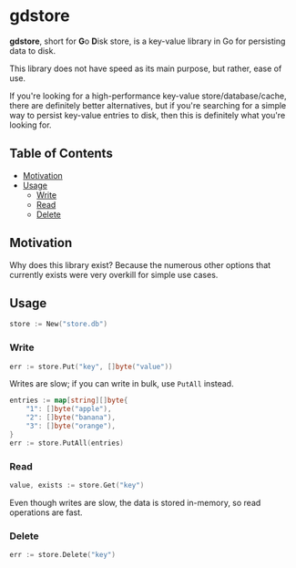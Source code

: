 # gdstore

**gdstore**, short for **G**o **D**isk store, is a key-value library in Go for persisting data to disk.

This library does not have speed as its main purpose, but rather, ease of use.

If you're looking for a high-performance key-value store/database/cache, there are definitely better
alternatives, but if you're searching for a simple way to persist key-value entries to disk, then 
this is definitely what you're looking for.



## Table of Contents

- [Motivation](#motivation)
- [Usage](#usage)
    - [Write](#write)
    - [Read](#read)
    - [Delete](#delete)


## Motivation

Why does this library exist? Because the numerous other options that currently exists
were very overkill for simple use cases.


## Usage

```go
store := New("store.db")
```


### Write

```go
err := store.Put("key", []byte("value"))
```

Writes are slow; if you can write in bulk, use `PutAll` instead.

```go
entries := map[string][]byte{
	"1": []byte("apple"),
	"2": []byte("banana"),
	"3": []byte("orange"),
}
err := store.PutAll(entries)
```


### Read

```go
value, exists := store.Get("key")
```

Even though writes are slow, the data is stored in-memory, so read operations are fast.


### Delete

```go
err := store.Delete("key")
```
